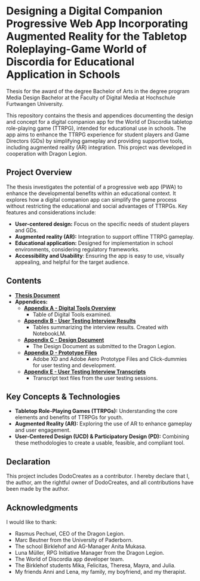 # Designing a Digital Companion Progressive Web App Incorporating Augmented Reality for the Tabletop Roleplaying-Game World of Discordia for Educational Application in Schools
Thesis for the award of the degree Bachelor of Arts in the degree program Media Design Bachelor at the Faculty of Digital Media at Hochschule Furtwangen University.

This repository contains the thesis and appendices documenting the design and concept for a digital companion app for the World of Discordia tabletop role-playing game (TTRPG), intended for educational use in schools. The app aims to enhance the TTRPG experience for student players and Game Directors (GDs) by simplifying gameplay and providing supportive tools, including augmented reality (AR) integration. This project was developed in cooperation with Dragon Legion.

## Project Overview

The thesis investigates the potential of a progressive web app (PWA) to enhance the developmental benefits within an educational context. It explores how a digital companion app can simplify the game process without restricting the educational and social advantages of TTRPGs. Key features and considerations include:

- **User-centered design:** Focus on the specific needs of student players and GDs.
- **Augmented reality (AR):** Integration to support offline TTRPG gameplay.
- **Educational application:** Designed for implementation in school environments, considering regulatory frameworks.
- **Accessibility and Usability**: Ensuring the app is easy to use, visually appealing, and helpful for the target audience.

## Contents

- [**Thesis Document**](https://github.com/Aam-Do/BachelorThesis-2025/blob/main/Thesis.pdf)
- **Appendices:**
  - [**Appendix A - Digital Tools Overview**](https://github.com/Aam-Do/BachelorThesis-2025/tree/main/Appendices/Appendix%20A%20-%20Digital%20Tools%20Overview)
    - Table of Digital Tools examined.
  - [**Appendix B - User Testing Interview Results**](https://github.com/Aam-Do/BachelorThesis-2025/tree/main/Appendices/Appendix%20B%20-%20User%20Testing%20Interview%20Results)
    - Tables summarizing the interview results. Created with NotebookLM.
  - [**Appendix C - Design Document**](https://github.com/Aam-Do/BachelorThesis-2025/tree/main/Appendices/Appendix%20C%20-%20Design%20Document)
    - The Design Document as submitted to the Dragon Legion.
  - [**Appendix D - Prototype Files**](https://github.com/Aam-Do/BachelorThesis-2025/tree/main/Appendices/Appendix%20D%20-%20Prototype%20Files)
    - Adobe XD and Adobe Aero Prototype Files and Click-dummies for user testing and development.
  - [**Appendix E - User Testing Interview Transcripts**](https://github.com/Aam-Do/BachelorThesis-2025/tree/main/Appendices/Appendix%20E%20-%20Interview%20Transcripts)
    - Transcript text files from the user testing sessions.


## Key Concepts & Technologies

- **Tabletop Role-Playing Games (TTRPGs):** Understanding the core elements and benefits of TTRPGs for youth.
- **Augmented Reality (AR):** Exploring the use of AR to enhance gameplay and user engagement.
- **User-Centered Design (UCD) & Participatory Design (PD):** Combining these methodologies to create a usable, feasible, and compliant tool.

## Declaration
This project includes DodoCreates as a contributor. I hereby declare that I, the author, am the rightful owner of DodoCreates, and all contributions have been made by the author.

## Acknowledgments

I would like to thank:

- Rasmus Pechuel, CEO of the Dragon Legion.
- Marc Beutner from the University of Paderborn.
- The school Birklehof and AG-Manager Anita Mukasa.
- Luna Müller, RPG Initiative Manager from the Dragon Legion.
- The World of Discordia app developer team.
- The Birklehof students Mika, Felicitas, Theresa, Mayra, and Julia.
- My friends Anni and Lena, my family, my boyfriend, and my therapist.
